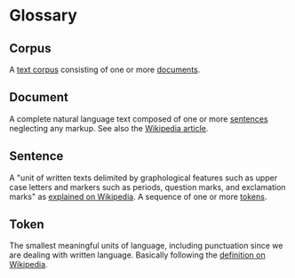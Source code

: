 Glossary
========

<a name="corpus">Corpus</a>
---------------------------------
A [text corpus](https://en.wikipedia.org/wiki/Text_corpus) consisting of one or more [documents](#document).

<a name="document">Document</a>
---------------------------------

A complete natural language text composed of one or more [sentences](#sentence) neglecting any markup. See also the [Wikipedia article](https://en.wikipedia.org/wiki/Document).

<a name="sentence">Sentence</a>
--------------------------------

A "unit of written texts delimited by graphological features such as upper case letters and markers such as periods, question marks, and exclamation marks" as [explained on Wikipedia](https://en.wikipedia.org/wiki/Sentence_%28linguistics%29). A sequence of one or more [tokens](#token).

<a name="token">Token</a>
--------------------------

The smallest meaningful units of language, including punctuation since we are dealing with written language. 
Basically following the [definition on Wikipedia](https://en.wikipedia.org/wiki/Lexical_analysis#Token).
